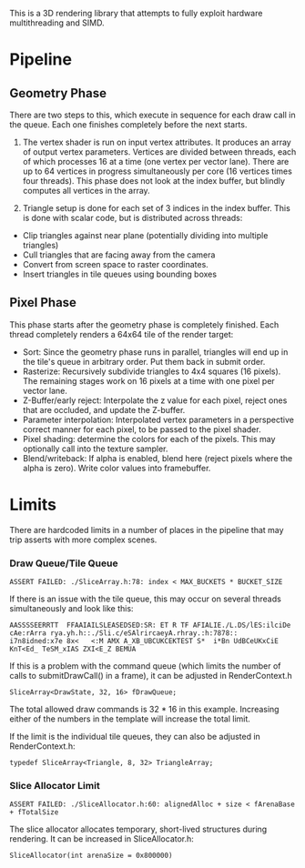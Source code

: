 This is a 3D rendering library that attempts to fully exploit hardware 
multithreading and SIMD. 

# Pipeline

## Geometry Phase
There are two steps to this, which execute in sequence for each draw call
in the queue. Each one finishes completely before the next starts.

1. The vertex shader is run on input vertex attributes.  It produces 
an array of output vertex parameters.  Vertices are divided between threads, 
each of which processes 16 at a time (one vertex per vector lane). There are 
up to 64 vertices in progress simultaneously per core (16 vertices times 
four threads). This phase does not look at the index buffer, but blindly 
computes all vertices in the array.

2. Triangle setup is done for each set of 3 indices in the index buffer.  This
is done with scalar code, but is distributed across threads:

 - Clip triangles against near plane (potentially dividing into multiple triangles)
 - Cull triangles that are facing away from the camera
 - Convert from screen space to raster coordinates. 
 - Insert triangles in tile queues using bounding boxes

## Pixel Phase
This phase starts after the geometry phase is completely finished. Each thread 
completely renders a 64x64 tile of the render target:

- Sort: Since the geometry phase runs in parallel, triangles will end up in the tile's 
  queue in arbitrary order. Put them back in submit order.
- Rasterize: Recursively subdivide triangles to 4x4 squares (16 pixels). The 
  remaining stages work on 16 pixels at a time with one pixel per vector lane.
- Z-Buffer/early reject: Interpolate the z value for each pixel, reject ones 
  that are occluded, and update the Z-buffer.
- Parameter interpolation: Interpolated vertex parameters in a perspective 
  correct manner for each pixel, to be passed to the pixel shader.
- Pixel shading: determine the colors for each of the pixels. This may
  optionally call into the texture sampler.
- Blend/writeback: If alpha is enabled, blend here (reject pixels where the 
  alpha is zero). Write color values into framebuffer.
  
# Limits

There are hardcoded limits in a number of places in the pipeline that may trip
asserts with more complex scenes.

### Draw Queue/Tile Queue

    ASSERT FAILED: ./SliceArray.h:78: index < MAX_BUCKETS * BUCKET_SIZE

If there is an issue with the tile queue, this may occur on several threads simultaneously
and look like this:

    AASSSSEERRTT  FFAAIAILSLEASEDSED:SR: ET R TF AFIALIE./L.DS/lES:ilciDe cAe:rArra rya.yh.h::./Sli.c/eSAlrircaeyA.rhray.:h:7878::  i7n8idned:x7e 8x<   <:M AMX A_XB_UBCUKCEKTEST S*  i*Bn UdBCeUKxCiE KnT<Ed_ TeSM_xIAS ZXI<E_Z BEMUA

If this is a problem with the command queue (which limits the number of calls to submitDrawCall() in
a frame), it can be adjusted in RenderContext.h

	SliceArray<DrawState, 32, 16> fDrawQueue;

The total allowed draw commands is 32 * 16 in this example. Increasing either of the numbers in the
template will increase the total limit.
 
If the limit is the individual tile queues, they can also be adjusted in RenderContext.h:

	typedef SliceArray<Triangle, 8, 32> TriangleArray;

### Slice Allocator Limit

    ASSERT FAILED: ./SliceAllocator.h:60: alignedAlloc + size < fArenaBase + fTotalSize

The slice allocator allocates temporary, short-lived structures during rendering.  It can be increased
in SliceAllocator.h:

	SliceAllocator(int arenaSize = 0x800000)